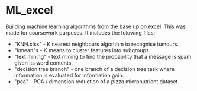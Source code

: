 # ML_excel
Building machine learning algorithms from the base up on excel. This was made for coursework purpuses. It includes the folowing files:

- "KNN.xlsx" - K nearest neighbours algorithm  to recognise tumours.
- "kmean"s - K means to cluster features into subgroups.
- "text mining" - text mining to find the probability that a message is spam given its word contents.
- "decision tree branch" - one branch of a decision tree task where information is evaluated for information gain.
- "pca" - PCA / dimension reduction of a pizza micronutrient dataset.


